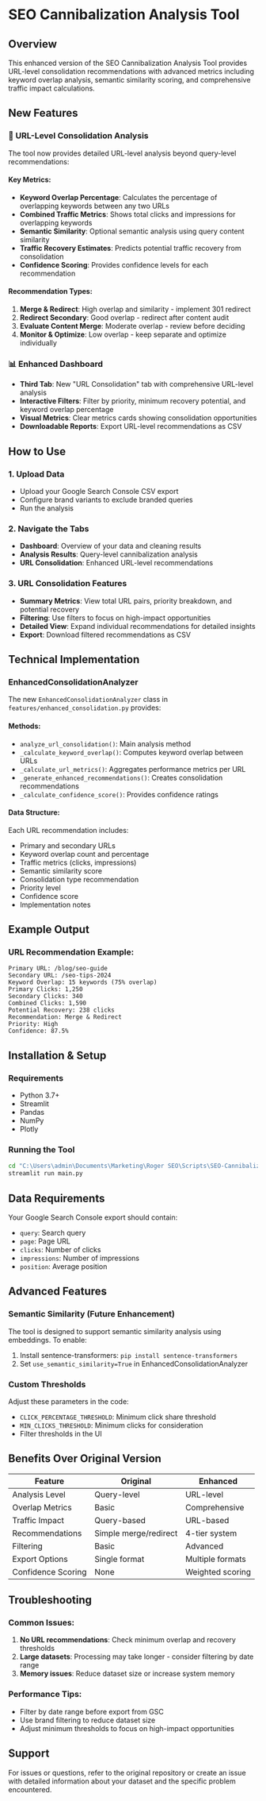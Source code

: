 # SEO Cannibalization Analysis Tool

## Overview
This enhanced version of the SEO Cannibalization Analysis Tool provides URL-level consolidation recommendations with advanced metrics including keyword overlap analysis, semantic similarity scoring, and comprehensive traffic impact calculations.

## New Features

### 🔗 URL-Level Consolidation Analysis
The tool now provides detailed URL-level analysis beyond query-level recommendations:

#### Key Metrics:
- **Keyword Overlap Percentage**: Calculates the percentage of overlapping keywords between any two URLs
- **Combined Traffic Metrics**: Shows total clicks and impressions for overlapping keywords
- **Semantic Similarity**: Optional semantic analysis using query content similarity
- **Traffic Recovery Estimates**: Predicts potential traffic recovery from consolidation
- **Confidence Scoring**: Provides confidence levels for each recommendation

#### Recommendation Types:
1. **Merge & Redirect**: High overlap and similarity - implement 301 redirect
2. **Redirect Secondary**: Good overlap - redirect after content audit
3. **Evaluate Content Merge**: Moderate overlap - review before deciding
4. **Monitor & Optimize**: Low overlap - keep separate and optimize individually

### 📊 Enhanced Dashboard
- **Third Tab**: New "URL Consolidation" tab with comprehensive URL-level analysis
- **Interactive Filters**: Filter by priority, minimum recovery potential, and keyword overlap percentage
- **Visual Metrics**: Clear metrics cards showing consolidation opportunities
- **Downloadable Reports**: Export URL-level recommendations as CSV

## How to Use

### 1. Upload Data
- Upload your Google Search Console CSV export
- Configure brand variants to exclude branded queries
- Run the analysis

### 2. Navigate the Tabs
- **Dashboard**: Overview of your data and cleaning results
- **Analysis Results**: Query-level cannibalization analysis
- **URL Consolidation**: Enhanced URL-level recommendations

### 3. URL Consolidation Features
- **Summary Metrics**: View total URL pairs, priority breakdown, and potential recovery
- **Filtering**: Use filters to focus on high-impact opportunities
- **Detailed View**: Expand individual recommendations for detailed insights
- **Export**: Download filtered recommendations as CSV

## Technical Implementation

### EnhancedConsolidationAnalyzer
The new `EnhancedConsolidationAnalyzer` class in `features/enhanced_consolidation.py` provides:

#### Methods:
- `analyze_url_consolidation()`: Main analysis method
- `_calculate_keyword_overlap()`: Computes keyword overlap between URLs
- `_calculate_url_metrics()`: Aggregates performance metrics per URL
- `_generate_enhanced_recommendations()`: Creates consolidation recommendations
- `_calculate_confidence_score()`: Provides confidence ratings

#### Data Structure:
Each URL recommendation includes:
- Primary and secondary URLs
- Keyword overlap count and percentage
- Traffic metrics (clicks, impressions)
- Semantic similarity score
- Consolidation type recommendation
- Priority level
- Confidence score
- Implementation notes

## Example Output

### URL Recommendation Example:
```
Primary URL: /blog/seo-guide
Secondary URL: /seo-tips-2024
Keyword Overlap: 15 keywords (75% overlap)
Primary Clicks: 1,250
Secondary Clicks: 340
Combined Clicks: 1,590
Potential Recovery: 238 clicks
Recommendation: Merge & Redirect
Priority: High
Confidence: 87.5%
```

## Installation & Setup

### Requirements
- Python 3.7+
- Streamlit
- Pandas
- NumPy
- Plotly

### Running the Tool
```bash
cd "C:\Users\admin\Documents\Marketing\Roger SEO\Scripts\SEO-Cannibalization-Analysis"
streamlit run main.py
```

## Data Requirements
Your Google Search Console export should contain:
- `query`: Search query
- `page`: Page URL
- `clicks`: Number of clicks
- `impressions`: Number of impressions
- `position`: Average position

## Advanced Features

### Semantic Similarity (Future Enhancement)
The tool is designed to support semantic similarity analysis using embeddings. To enable:
1. Install sentence-transformers: `pip install sentence-transformers`
2. Set `use_semantic_similarity=True` in EnhancedConsolidationAnalyzer

### Custom Thresholds
Adjust these parameters in the code:
- `CLICK_PERCENTAGE_THRESHOLD`: Minimum click share threshold
- `MIN_CLICKS_THRESHOLD`: Minimum clicks for consideration
- Filter thresholds in the UI

## Benefits Over Original Version

| Feature | Original | Enhanced |
|---------|----------|----------|
| Analysis Level | Query-level | URL-level |
| Overlap Metrics | Basic | Comprehensive |
| Traffic Impact | Query-based | URL-based |
| Recommendations | Simple merge/redirect | 4-tier system |
| Filtering | Basic | Advanced |
| Export Options | Single format | Multiple formats |
| Confidence Scoring | None | Weighted scoring |

## Troubleshooting

### Common Issues:
1. **No URL recommendations**: Check minimum overlap and recovery thresholds
2. **Large datasets**: Processing may take longer - consider filtering by date range
3. **Memory issues**: Reduce dataset size or increase system memory

### Performance Tips:
- Filter by date range before export from GSC
- Use brand filtering to reduce dataset size
- Adjust minimum thresholds to focus on high-impact opportunities

## Support
For issues or questions, refer to the original repository or create an issue with detailed information about your dataset and the specific problem encountered.
